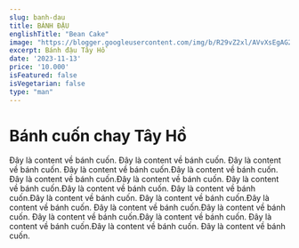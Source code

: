 ```yaml
---
slug: banh-dau
title: BÁNH ĐẬU
englishTitle: "Bean Cake"
image: "https://blogger.googleusercontent.com/img/b/R29vZ2xl/AVvXsEgAG2ZBd1sdD-Z7PLHzNAdAVi-wLDQcm8Pgo795cv47sp8rU9gqLkROQEHHFfnXsyLxjrK_zzgDP4CZBKsU7ByBDbPitEn2zqRHkvOZl0zrrruTFJ9S_os_62qQAApZmjw9uEK9ySwS3HrzHG3C5en0mqnhE_VULtReYqdUuupDZzR5Tg/s1600/BanhDau.jpg"
excerpt: Bánh đậu Tây Hồ
date: '2023-11-13'
price: '10.000'
isFeatured: false
isVegetarian: false
type: "man"
---
```

# Bánh cuốn chay Tây Hồ

Đây là content về bánh cuốn. Đây là content về bánh cuốn. Đây là content về bánh cuốn. Đây là content về bánh cuốn.Đây là content về bánh cuốn. Đây là content về bánh cuốn.Đây là content về bánh cuốn. Đây là content về bánh cuốn.Đây là content về bánh cuốn. Đây là content về bánh cuốn.Đây là content về bánh cuốn. Đây là content về bánh cuốn.Đây là content về bánh cuốn. Đây là content về bánh cuốn.Đây là content về bánh cuốn. Đây là content về bánh cuốn.Đây là content về bánh cuốn. Đây là content về bánh cuốn.Đây là content về bánh cuốn. Đây là content về bánh cuốn.